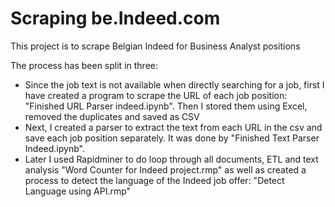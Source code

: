 # Scraping be.Indeed.com
This project is to scrape Belgian Indeed for Business Analyst positions

The process has been split in three:
 - Since the job text is not available when directly searching for a job, first I have created a program to scrape the URL of each job position: "Finished URL Parser indeed.ipynb".
 Then I stored them using Excel, removed the duplicates and saved as CSV
  - Next, I created a parser to extract the text from each URL in the csv and save each job position separately.
  It was done by "Finished Text Parser Indeed.ipynb".
  - Later I used Rapidminer to do loop through all documents, ETL and text analysis "Word Counter for Indeed project.rmp"
  as well as created a process to detect the language of the Indeed job offer: "Detect Language using API.rmp"

